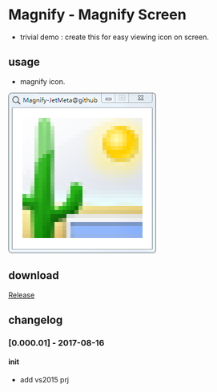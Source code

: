 # Magnify - Magnify Screen
- trivial demo : create this for easy viewing icon on screen.

## usage
- magnify icon.

![alt text](Magnify/Magnify/doc/Magnify.png)

## download

[Release](https://github.com/JetDemo/Magnify/tree/master/bin "Release")

## changelog
### [0.000.01] - 2017-08-16
#### init
- add vs2015 prj
